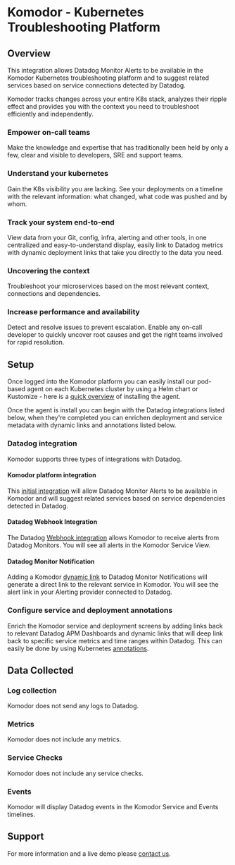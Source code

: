 # Komodor - Kubernetes Troubleshooting Platform

## Overview

This integration allows Datadog Monitor Alerts to be available in the Komodor Kubernetes troubleshooting platform and to suggest related services based on service connections detected by Datadog.

Komodor tracks changes across your entire K8s stack, analyzes their ripple effect and provides you with the context you need to troubleshoot efficiently and independently.

### Empower on-call teams
Make the knowledge and expertise that has traditionally been held by only a few, clear and visible to developers, SRE and support teams.

### Understand your kubernetes
Gain the K8s visibility you are lacking. See your deployments on a timeline with the relevant information: what changed, what code was pushed and by whom.

### Track your system end-to-end
View data from your Git, config, infra, alerting and other tools, in one centralized and easy-to-understand display, easily link to Datadog metrics with dynamic deployment links that take you directly to the data you need.

### Uncovering the context
Troubleshoot your microservices based on the most relevant context, connections and dependencies.

### Increase performance and availability
Detect and resolve issues to prevent escalation. Enable any on-call developer to quickly uncover root causes and get the right teams involved for rapid resolution.

## Setup

Once logged into the Komodor platform you can easily install our pod-based agent on each Kubernetes cluster by using a Helm chart or Kustomize - here is a [quick overview][2] of installing the agent.

Once the agent is install you can begin with the Datadog integrations listed below, when they're completed you can enrichen deployment and service metadata with dynamic links and annotations listed below.

### Datadog integration
Komodor supports three types of integrations with Datadog.

#### Komodor platform integration 
This [initial integration][3] will allow Datadog Monitor Alerts to be available in Komodor and will suggest related services based on service dependencies detected in Datadog. 

#### Datadog Webhook Integration
The Datadog [Webhook integration][4] allows Komodor to receive alerts from Datadog Monitors. You will see all alerts in the Komodor Service View.

#### Datadog Monitor Notification
Adding a Komodor [dynamic link][5] to Datadog Monitor Notifications will generate a direct link to the relevant service in Komodor. You will see the alert link in your Alerting provider connected to Datadog.

### Configure service and deployment annotations
Enrich the Komodor service and deployment screens by adding links back to relevant Datadog APM Dashboards and dynamic links that will deep link back to specific service metrics and time ranges within Datadog. This can easily be done by using Kubernetes [annotations][6].

## Data Collected

### Log collection
Komodor does not send any logs to Datadog.

### Metrics
Komodor does not include any metrics.

### Service Checks
Komodor does not include any service checks.

### Events
Komodor will display Datadog events in the Komodor Service and Events timelines.

## Support

For more information and a live demo please [contact us][1].

[1]: https://komodor.com/sign-up/
[2]: https://docs.komodor.com/Learn/Komodor-Agent.html
[3]: https://docs.komodor.com/Integrations/Datadog.html
[4]: https://docs.komodor.com/Integrations/datadog-webhook.html
[5]: https://docs.komodor.com/Integrations/Datadog-Monitor-Notification.html
[6]: https://docs.komodor.com/Learn/Annotations.html